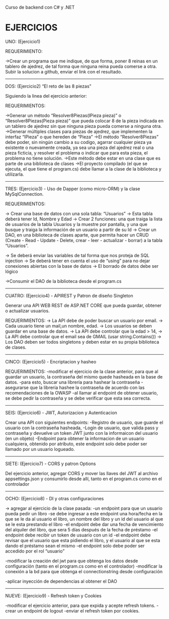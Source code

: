 Curso de backend con C# y .NET

# EJERCICIOS

UNO: (Ejercicio1)

REQUERIMIENTO: 

->Crear un programa que me indique, de que forma, poner 8 reinas en un tablero de ajedrez, de tal forma que ninguna reina pueda comerse a otra.
Subir la solucion a github, enviar el link con el resultado.

------------------------------------------------------------------------------------------------------------------------------------------------------------------------------------------------------------------------------------------------------------------------------

DOS: (Ejercicio2)
“El reto de las 8 piezas”

Siguiendo la linea del ejercicio anterior:

REQUERIMIENTOS:

->Generar un método “Resolver8Piezas(IPieza pieza)” o “Resolver8Piezas(Pieza pieza)” que pueda colocar 8 de la pieza indicada en un tablero de ajedrez sin que ninguna pieza pueda comerse a ninguna otra.
->Generar múltiples clases para piezas de ajedrez, que implementen la interfaz “IPieza” o que hereden de “Pieza”
->El método “Resolver8Piezas” debe poder, sin ningún cambio a su codigo, agarrar cualquier pieza ya existente o nuevamente creada, ya sea una pieza del ajedrez real o una pieza ficticia, y resolver el problema o indicar que para esta pieza, el problema no tiene solución.
->Este método debe estar en una clase que es parte de una biblioteca de clases
->El proyecto compilado (el que se ejecuta, el que tiene el program.cs) debe llamar a la clase de la biblioteca y utilizarla.

--------------------------------------------------------------------------------------------------------------------------------------------------------------------------------------------------------------------------------------------------------------------------------

TRES: (Ejercicio3) - Uso de Dapper (como micro-ORM) y la clase MySqlConnection.

REQUERIMIENTOS: 

-> Crear una base de datos con una sola tabla: “Usuarios”
-> Esta tabla deberá tener Id, Nombre y Edad
-> Crear 2 funciones: una que traiga la lista de usuarios de la tabla Usuarios y la muestre por pantalla, y una que busque y traiga la información de un usuario a partir de su Id
-> Crear un DAO, en una biblioteca de clases aparte, que permita hacer un CRUD (Create - Read - Update - Delete, crear - leer - actualizar - borrar) a la tabla “Usuarios”.

-> Se deberá enviar las variables de tal forma que nos proteja de SQL injection
-> Se deberá tener en cuenta el uso de “using” para no dejar conexiones abiertas con la base de datos
-> El borrado de datos debe ser lógico

->Consumir el DAO de la biblioteca desde el program.cs

----------------------------------------------------------------------------------------------------------------------------------------------------------------------------------------------------------------------------------------------------------------------------------

CUATRO: (Ejercicio4) - APIREST y Patron de diseño Singleton

Generar una API WEB REST de ASP.NET CORE que pueda guardar, obtener o actualizar usuarios.

REQUERIMIENTOS: 
-> La API debe de poder buscar un usuario por email.
-> Cada usuario tiene un mail,un nombre, edad.
-> Los usuarios se deben guardar en una base de datos.
-> La API debe controlar que la edad > 14,
-> La API debe controlar que el email sea de GMAIL (usar string.Contains())
-> Los DAO deben ser todos singletons y deben estar en su propia biblioteca de clases.

----------------------------------------------------------------------------------------------------------------------------------------------------------------------------------------------------------------------------------------------------------------------------------

CINCO: (Ejercicio5) - Encriptacion y hasheo

REQUERIMIENTOS: 
-modificar el ejercicio de la clase anterior, para que al guardar un usuario, la contraseña del mismo quede hasheada en la base de datos.
-para esto, buscar una librería para hashear la contraseña
-asegurarse que la librería hashee la contraseña de acuerdo con las recomendaciones de la OWASP
-al llamar al endpoint de obtener usuario, se debe pedir la contraseña y se debe verificar que esta sea correcta.

----------------------------------------------------------------------------------------------------------------------------------------------------------------------------------------------------------------------------------------------------------------------------------

SEIS: (Ejercicio6) - JWT, Autorizacion y Autenticacion

Crear una API con siguientes endpoints:
-Registro de usuario, que guarde el usuario con la contraseña hasheada,
-Login de usuario, que valida pass y contraseña y devuelve un token JWT junto con la informaicon del usuario (en un objeto)
-Endpoint para obtener la informacion de un usuario cualquiera, obtenido por atributo, este endpoint solo debe poder ser llamado por un usuario logueado.

----------------------------------------------------------------------------------------------------------------------------------------------------------------------------------------------------------------------------------------------------------------------------------

SIETE: (Ejercicio7) - CORS y patron Options

Del ejercicio anterior, agregar CORS y mover las llaves del JWT al archivo appsettings.json y consumirlo desde allí, tanto en el program.cs como en el controlador

----------------------------------------------------------------------------------------------------------------------------------------------------------------------------------------------------------------------------------------------------------------------------------

OCHO: (Ejercicio8) - DI y otras configuraciones


-> agregar al ejercicio de la clase pasada:
-un endpoint para que un usuario pueda pedir un libro
-se debe ingresar a este endpoint una hora/fecha en la que se le da al usuario el libro, un nombre del libro y un id del usuario al que se le esta prestando el libro
-el endpoint debe dar una fecha de vencimiento del alquiler del libro, que sera 5 días después de la fecha de préstamo
-el endpoint debe recibir un token de usuario con un id
-el endpoint debe revisar que el usuario que esta pidiendo el libro, y el usuario al que se esta dando el préstamo sean el mismo
-el endpoint solo debe poder ser accedido por el rol “usuario”

-modificar la creación del jwt para que obtenga los datos desde configuración (tanto en el program.cs como en el controlador)
-modificar la conexión a la bd para que obtenga el connectionstring desde configuración

-aplicar inyección de dependencias al obtener el DAO

----------------------------------------------------------------------------------------------------------------------------------------------------------------------------------------------------------------------------------------------------------------------------------


NUEVE: (Ejercicio9) - Refresh token y Cookies

-modificar el ejercicio anterior, para que expida y acepte refresh tokens.
-crear un endpoint de logout
-enviar el refresh token por cookies.


